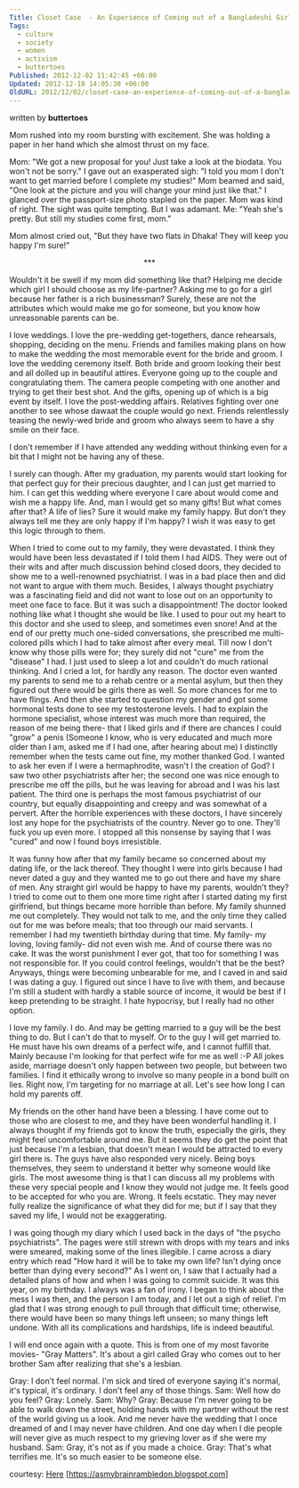 ```yaml
---
Title: Closet Case  - An Experience of Coming out of a Bangladeshi Girl
Tags:
  - culture
  - society
  - women
  - activism
  - buttertoes
Published: 2012-12-02 11:42:45 +06:00
Updated: 2012-12-18 14:05:30 +06:00
OldURL: 2012/12/02/closet-case-an-experience-of-coming-out-of-a-bangladeshi-girl/
---
```


written by <strong>buttertoes</strong>

Mom rushed into my room bursting with excitement. She was holding a paper in her hand which she almost thrust on my face.

Mom: "We got a new proposal for you! Just take a look at the biodata. You won't not be sorry."
I gave out an exasperated sigh: "I told you mom I don't want to get married before I complete my studies!"
Mom beamed and said, "One look at the picture and you will change your mind just like that."
I glanced over the passport-size photo stapled on the paper. Mom was kind of right. The sight was quite tempting. But I was adamant.
Me: "Yeah she's pretty. But still my studies come first, mom."

Mom almost cried out, "But they have two flats in Dhaka! They will keep you happy I'm sure!"
<p style="text-align: center;">***</p>
Wouldn't it be swell if my mom did something like that? Helping me decide which girl I should choose as my life-partner? Asking me to go for a girl because her father is a rich businessman? Surely, these are not the attributes which would make me go for someone, but you know how unreasonable parents can be.

I love weddings. I love the pre-wedding get-togethers, dance rehearsals, shopping, deciding on the menu. Friends and families making plans on how to make the wedding the most memorable event for the bride and groom. I love the wedding ceremony itself. Both bride and groom looking their best and all dolled up in beautiful attires. Everyone going up to the couple and congratulating them. The camera people competing with one another and trying to get their best shot. And the gifts, opening up of which is a big event by itself. I love the post-wedding affairs. Relatives fighting over one another to see whose dawaat the couple would go next. Friends relentlessly teasing the newly-wed bride and groom who always seem to have a shy smile on their face.

I don't remember if I have attended any wedding without thinking even for a bit that I might not be having any of these.

I surely can though. After my graduation, my parents would start looking for that perfect guy for their precious daughter, and I can just get married to him. I can get this wedding where everyone I care about would come and wish me a happy life. And, man I would get so many gifts! But what comes after that? A life of lies? Sure it would make my family happy. But don't they always tell me they are only happy if I'm happy? I wish it was easy to get this logic through to them.

When I tried to come out to my family, they were devastated. I think they would have been less devastated if I told them I had AIDS. They were out of their wits and after much discussion behind closed doors, they decided to show me to a well-renowned psychiatrist. I was in a bad place then and did not want to argue with them much. Besides, I always thought psychiatry was a fascinating field and did not want to lose out on an opportunity to meet one face to face. But it was such a disappointment! The doctor looked nothing like what I thought she would be like. I used to pour out my heart to this doctor and she used to sleep, and sometimes even snore! And at the end of our pretty much one-sided conversations, she prescribed me multi-colored pills which I had to take almost after every meal. Till now I don't know why those pills were for; they surely did not "cure" me from the "disease" I had. I just used to sleep a lot and couldn't do much rational thinking. And I cried a lot, for hardly any reason. The doctor even wanted my parents to send me to a rehab centre or a mental asylum, but then they figured out there would be girls there as well. So more chances for me to have flings. And then she started to question my gender and got some hormonal tests done to see my testosterone levels. I had to explain the hormone specialist, whose interest was much more than required, the reason of me being there- that I liked girls and if there are chances I could "grow" a penis (Someone I know, who is very educated and much more older than I am, asked me if I had one, after hearing about me) I distinctly remember when the tests came out fine, my mother thanked God. I wanted to ask her even if I were a hermaphrodite, wasn't I the creation of God? I saw two other psychiatrists after her; the second one was nice enough to prescribe me off the pills, but he was leaving for abroad and I was his last patient. The third one is perhaps the most famous psychiatrist of our country, but equally disappointing and creepy and was somewhat of a pervert. After the horrible experiences with these doctors, I have sincerely lost any hope for the psychiatrists of the country. Never go to one. They'll fuck you up even more. I stopped all this nonsense by saying that I was "cured" and now I found boys irresistible.

It was funny how after that my family became so concerned about my dating life, or the lack thereof. They thought I were into girls because I had never dated a guy and they wanted me to go out there and have my share of men. Any straight girl would be happy to have my parents, wouldn't they? I tried to come out to them one more time right after I started dating my first girlfriend, but things became more horrible than before. My family shunned me out completely. They would not talk to me, and the only time they called out for me was before meals; that too through our maid servants. I remember I had my twentieth birthday during that time. My family- my loving, loving family- did not even wish me. And of course there was no cake. It was the worst punishment I ever got, that too for something I was not responsible for. If you could control feelings, wouldn't that be the best? Anyways, things were becoming unbearable for me, and I caved in and said I was dating a guy. I figured out since I have to live with them, and because I'm still a student with hardly a stable source of income, it would be best if I keep pretending to be straight. I hate hypocrisy, but I really had no other option.

I love my family. I do. And may be getting married to a guy will be the best thing to do. But I can't do that to myself. Or to the guy I will get married to. He must have his own dreams of a perfect wife, and I cannot fulfill that. Mainly because I'm looking for that perfect wife for me as well :-P All jokes aside, marriage doesn't only happen between two people, but between two families. I find it ethically wrong to involve so many people in a bond built on lies. Right now, I'm targeting for no marriage at all. Let's see how long I can hold my parents off.

My friends on the other hand have been a blessing. I have come out to those who are closest to me, and they have been wonderful handling it. I always thought if my friends got to know the truth, especially the girls, they might feel uncomfortable around me. But it seems they do get the point that just because I'm a lesbian, that doesn't mean I would be attracted to every girl there is. The guys have also responded very nicely. Being boys themselves, they seem to understand it better why someone would like girls. The most awesome thing is that I can discuss all my problems with these very special people and I know they would not judge me. It feels good to be accepted for who you are. Wrong. It feels ecstatic. They may never fully realize the significance of what they did for me; but if I say that they saved my life, I would not be exaggerating.

I was going though my diary which I used back in the days of "the psycho psychiatrists". The pages were still strewn with drops with my tears and inks were smeared, making some of the lines illegible. I came across a diary entry which read "How hard it will be to take my own life? Isn't dying once better than dying every second?" As I went on, I saw that I actually had a detailed plans of how and when I was going to commit suicide. It was this year, on my birthday. I always was a fan of irony. I began to think about the mess I was then, and the person I am today, and I let out a sigh of relief. I'm glad that I was strong enough to pull through that difficult time; otherwise, there would have been so many things left unseen; so many things left undone. With all its complications and hardships, life is indeed beautiful.

I will end once again with a quote. This is from one of my most favorite movies- "Gray Matters". It's about a girl called Gray who comes out to her brother Sam after realizing that she's a lesbian.

Gray: I don't feel normal. I'm sick and tired of everyone saying it's normal, it's typical, it's ordinary. I don't feel any of those things.
Sam: Well how do you feel?
Gray: Lonely.
Sam: Why?
Gray: Because I'm never going to be able to walk down the street, holding hands with my partner without the rest of the world giving us a look. And me never have the wedding that I once dreamed of and I may never have children. And one day when I die people will never give as much respect to my grieving lover as if she were my husband.
Sam: Gray, it's not as if you made a choice.
Gray: That's what terrifies me. It's so much easier to be someone else.

courtesy: <a href="https://asmybrainrambledon.blogspot.com/2012/09/episode-02-closet-case.html">Here</a> [https://asmybrainrambledon.blogspot.com]
